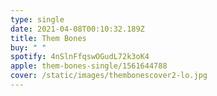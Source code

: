 ```yaml
---
type: single
date: 2021-04-08T00:10:32.189Z
title: Them Bones
buy: " "
spotify: 4nSlnFfqswOGudL72k3oK4
apple: them-bones-single/1561644788
cover: /static/images/thembonescover2-lo.jpg
---
```

